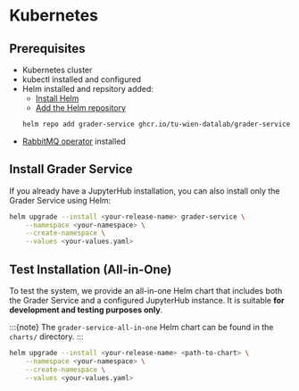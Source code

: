 # Kubernetes

## Prerequisites

- Kubernetes cluster
- kubectl installed and configured
- Helm installed and repsitory added:
    - [Install Helm](https://helm.sh/docs/intro/install/)
    - [Add the Helm repository](https://helm.sh/docs/intro/quickstart/#add-a-helm-repository)
    ```bash
    helm repo add grader-service ghcr.io/tu-wien-datalab/grader-service
    ```
- [RabbitMQ operator](https://www.rabbitmq.com/kubernetes/operator/install-operator#installation) installed

## Install Grader Service
If you already have a JupyterHub installation, you can also install only the Grader Service using Helm:
```bash
helm upgrade --install <your-release-name> grader-service \
    --namespace <your-namespace> \
    --create-namespace \
    --values <your-values.yaml>
```

## Test Installation (All-in-One)
To test the system, we provide an all-in-one Helm chart that includes both the Grader Service and a configured JupyterHub instance. It is suitable **for development and testing purposes only**.

:::{note}
The `grader-service-all-in-one` Helm chart can be found in the `charts/` directory.
:::
```bash
helm upgrade --install <your-release-name> <path-to-chart> \
    --namespace <your-namespace> \
    --create-namespace \
    --values <your-values.yaml>
```


